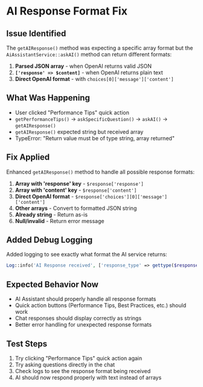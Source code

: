 # AI Response Format Fix

## Issue Identified
The `getAIResponse()` method was expecting a specific array format but the `AiAssistantService::askAI()` method can return different formats:

1. **Parsed JSON array** - when OpenAI returns valid JSON
2. **`['response' => $content]`** - when OpenAI returns plain text
3. **Direct OpenAI format** - with `choices[0]['message']['content']`

## What Was Happening
- User clicked "Performance Tips" quick action
- `getPerformanceTips()` → `askSpecificQuestion()` → `askAI()` → `getAIResponse()`
- `getAIResponse()` expected string but received array
- TypeError: "Return value must be of type string, array returned"

## Fix Applied
Enhanced `getAIResponse()` method to handle all possible response formats:

1. **Array with 'response' key** - `$response['response']`
2. **Array with 'content' key** - `$response['content']`
3. **Direct OpenAI format** - `$response['choices'][0]['message']['content']`
4. **Other arrays** - Convert to formatted JSON string
5. **Already string** - Return as-is
6. **Null/invalid** - Return error message

## Added Debug Logging
Added logging to see exactly what format the AI service returns:
```php
Log::info('AI Response received', ['response_type' => gettype($response), 'response' => $response]);
```

## Expected Behavior Now
- AI Assistant should properly handle all response formats
- Quick action buttons (Performance Tips, Best Practices, etc.) should work
- Chat responses should display correctly as strings
- Better error handling for unexpected response formats

## Test Steps
1. Try clicking "Performance Tips" quick action again
2. Try asking questions directly in the chat
3. Check logs to see the response format being received
4. AI should now respond properly with text instead of arrays

